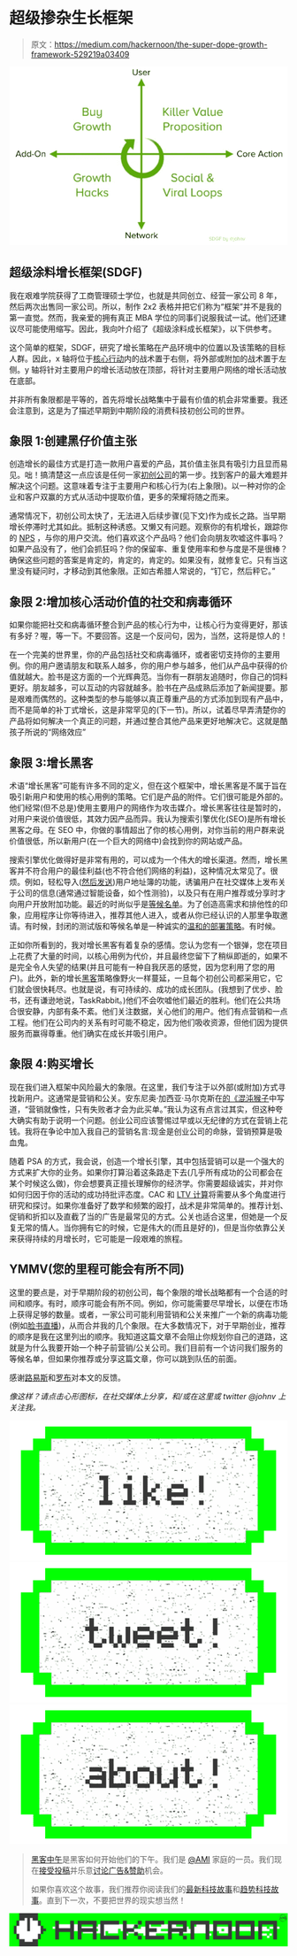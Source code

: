 # 超级掺杂生长框架

> 原文：<https://medium.com/hackernoon/the-super-dope-growth-framework-529219a03409>

![](img/2db0262faac526c52bc52dc3483a1c36.png)

## 超级涂料增长框架(SDGF)

我在艰难学院获得了工商管理硕士学位，也就是共同创立、经营一家公司 8 年，然后两次出售同一家公司。所以，制作 2x2 表格并把它们称为“框架”并不是我的第一直觉。然而，我亲爱的拥有真正 MBA 学位的同事们说服我试一试。他们还建议尽可能使用缩写。因此，我向叶介绍了《超级涂料成长框架》，以下供参考。

这个简单的框架，SDGF，研究了增长策略在产品环境中的位置以及该策略的目标人群。因此，x 轴将位于[核心行动](https://news.greylock.com/engagement-hierarchy-core-actions-dd4f72042100#.nnlii7s1a)内的战术置于右侧，将外部或附加的战术置于左侧。y 轴将针对主要用户的增长活动放在顶部，将针对主要用户网络的增长活动放在底部。

并非所有象限都是平等的，首先将增长战略集中于最有价值的机会非常重要。我还会注意到，这是为了描述早期到中期阶段的消费科技初创公司的世界。

## 象限 1:创建黑仔价值主张

创造增长的最佳方式是打造一款用户喜爱的产品，其价值主张具有吸引力且显而易见。咄！搞清楚这一点应该是任何一家[初创公司](https://hackernoon.com/tagged/startup)的第一步。找到客户的最大难题并解决这个问题。这意味着专注于主要用户和核心行为(右上象限)。以一种对你的企业和客户双赢的方式从活动中提取价值，更多的荣耀将随之而来。

通常情况下，初创公司太快了，无法进入后续步骤(见下文)作为成长之路。当早期增长停滞时尤其如此。抵制这种诱惑。又懒又有问题。观察你的有机增长，跟踪你的 [NPS](https://en.wikipedia.org/wiki/Net_Promoter) ，与你的用户交流。他们喜欢这个产品吗？他们会向朋友吹嘘这件事吗？如果产品没有了，他们会抓狂吗？你的保留率、重复使用率和参与度是不是很棒？确保这些问题的答案是肯定的，肯定的，肯定的。如果没有，就修复它。只有当这里没有疑问时，才移动到其他象限。正如古希腊人常说的，“钉它，然后秤它。”

## 象限 2:增加核心活动价值的社交和病毒循环

如果你能把社交和病毒循环整合到产品的核心行为中，让核心行为变得更好，那该有多好？喔，等一下。不要回答。这是一个反问句，因为，当然，这将是惊人的！

在一个完美的世界里，你的产品包括社交和病毒循环，或者密切支持你的主要用例。你的用户邀请朋友和联系人越多，你的用户参与越多，他们从产品中获得的价值就越大。脸书是这方面的一个光辉典范。当你有一群朋友追随时，你自己的饲料更好。朋友越多，可以互动的内容就越多。脸书在产品成熟后添加了新闻提要。那是艰难而偶然的。这种类型的参与能够以真正尊重产品的方式添加到现有产品中，而不是简单的补丁式增长，这是非常罕见的(下一节)。所以，试着尽早弄清楚你的产品将如何解决一个真正的问题，并通过整合其他产品来更好地解决它。这就是酷孩子所说的“网络效应”

## 象限 3:增长黑客

术语“增长黑客”可能有许多不同的定义，但在这个框架中，增长黑客是不属于旨在吸引新用户和使用的核心用例的策略。它们是产品的附件。它们很可能是外部的。他们经常(但不总是)使用主要用户的网络作为攻击媒介。增长黑客往往是暂时的，对用户来说价值很低，其效力因产品而异。我认为搜索引擎优化(SEO)是所有增长黑客之母。在 SEO 中，你做的事情超出了你的核心用例，对你当前的用户群来说价值很低，所以新用户(在一个巨大的网络中)会找到你的网站或产品。

搜索引擎优化做得好是非常有用的，可以成为一个伟大的增长渠道。然而，增长黑客并不符合用户的最佳利益(也不符合他们网络的利益)，这种情况太常见了。很烦。例如，轻松导入([然后发送](http://fortune.com/2015/10/05/linkedin-class-action/))用户地址簿的功能，诱骗用户在社交媒体上发布关于公司的信息(通常通过智能设备，如个性测验)，以及只有在用户推荐或分享时才向用户开放附加功能。最近的时尚似乎是[等候名单](https://x.ai/)。为了创造高需求和排他性的印象，应用程序让你等待进入，推荐其他人进入，或者从你已经认识的人那里争取邀请。有时候，封闭的测试版和等候名单是一种诚实的[温和的部署策略](http://www.svpg.com/gentle-deployment/)。有时候。

正如你所看到的，我对增长黑客有着复杂的感情。您认为您有一个银弹，您在项目上花费了大量的时间，以核心用例为代价，并且最终您留下了稍纵即逝的，如果不是完全令人失望的结果(并且可能有一种自我厌恶的感觉，因为您利用了您的用户)。此外，新的增长[黑客](https://hackernoon.com/tagged/hacking)策略像野火一样蔓延，一旦每个初创公司都采用它，它们就会很快耗尽。也就是说，有可持续的、成功的成长团队。(我想到了优步、脸书，还有谦逊地说，TaskRabbit。)他们不会吹嘘他们最近的胜利。他们在公共场合很安静，内部有条不紊。他们关注数据，关心他们的用户。他们有点营销和一点工程。他们在公司内的关系有时可能不稳定，因为他们吸收资源，但他们因为提供服务而赢得尊重。他们确实在成长并吸引用户。

## 象限 4:购买增长

现在我们进入框架中风险最大的象限。在这里，我们专注于以外部(或附加)方式寻找新用户。这通常是营销和公关。安东尼奥·加西亚·马尔克斯在[的《混沌猴子](https://www.amazon.com/Chaos-Monkeys-Obscene-Fortune-Failure/dp/0062458191)中写道，“营销就像性，只有失败者才会为此买单。”我认为这有点言过其实，但这种夸大确实有助于说明一个问题。创业公司应该警惕过早或以无纪律的方式在营销上花钱。我将在争论中加入我自己的营销名言:现金是创业公司的命脉，营销预算是吸血鬼。

随着 PSA 的方式，我会说，创造一个增长引擎，其中包括营销可以是一个强大的方式来扩大你的业务。如果你打算沿着这条路走下去(几乎所有成功的公司都会在某个时候这么做)，你会想要真正擅长理解你的经济学。你需要超级诚实，并对你如何归因于你的活动的成功持批评态度。CAC 和 [LTV 计算](http://abovethecrowd.com/2012/09/04/the-dangerous-seduction-of-the-lifetime-value-ltv-formula/)将需要从多个角度进行研究和探讨。如果你准备好了数学和频繁的殴打，战术是非常简单的。推荐计划、促销和折扣以及直截了当的广告是最常见的方式。公关也适合这里，但她是一个反复无常的情人。当你拥有它的时候，它是伟大的(而且是好的)，但是当你依靠公关来获得持续的月增长时，它可能是一段艰难的旅程。

## YMMV(您的里程可能会有所不同)

这里的要点是，对于早期阶段的初创公司，每个象限的增长战略都有一个合适的时间和顺序。有时，顺序可能会有所不同。例如，你可能需要尽早增长，以便在市场上获得足够的数量。或者，一家公司可能利用营销和公关来推广一个新的病毒功能(例如[脸书直播](http://www.wired.com/2015/12/facebook-live-video-is-facebook-at-its-most-facebook/))，从而合并我的几个象限。在大多数情况下，对于早期创业，推荐的顺序是我在这里列出的顺序。我知道这篇文章不会阻止你规划你自己的道路，这就是为什么我要开始一个种子前营销/公关公司。我们目前有一个访问我们服务的等候名单，但如果你推荐或分享这篇文章，你可以跳到队伍的前面。

感谢[路易斯](https://twitter.com/ldgarc)和[罗布](https://twitter.com/robwilley)对本文的反馈。

*像这样？请点击心形图标，在社交媒体上分享，和/或在这里或 twitter @johnv 上关注我。*

[![](img/50ef4044ecd4e250b5d50f368b775d38.png)](http://bit.ly/HackernoonFB)[![](img/979d9a46439d5aebbdcdca574e21dc81.png)](https://goo.gl/k7XYbx)[![](img/2930ba6bd2c12218fdbbf7e02c8746ff.png)](https://goo.gl/4ofytp)

> [黑客中午](http://bit.ly/Hackernoon)是黑客如何开始他们的下午。我们是 [@AMI](http://bit.ly/atAMIatAMI) 家庭的一员。我们现在[接受投稿](http://bit.ly/hackernoonsubmission)并乐意[讨论广告&赞助](mailto:partners@amipublications.com)机会。
> 
> 如果你喜欢这个故事，我们推荐你阅读我们的[最新科技故事](http://bit.ly/hackernoonlatestt)和[趋势科技故事](https://hackernoon.com/trending)。直到下一次，不要把世界的现实想当然！

[![](img/be0ca55ba73a573dce11effb2ee80d56.png)](https://goo.gl/Ahtev1)
